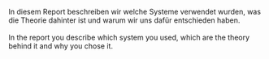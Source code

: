 In diesem Report beschreiben wir welche Systeme verwendet wurden, was die Theorie dahinter ist und warum wir uns dafür entschieden haben. <br><br>
In the report you describe which system you used, which are the theory behind it and why you chose it. 